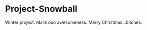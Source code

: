 Project-Snowball
================

Winter project. Malik duo awesomeness.
Merry Christmas...bitches.
